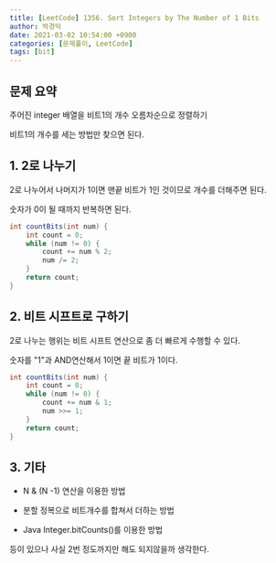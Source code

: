 ```yaml
---
title: [LeetCode] 1356. Sort Integers by The Number of 1 Bits
author: 박경덕
date: 2021-03-02 10:54:00 +0900
categories: [문제풀이, LeetCode]
tags: [bit]
---
```


## 문제 요약

주어진 integer 배열을 비트1의 개수 오름차순으로 정렬하기

비트1의 개수를 세는 방법만 찾으면 된다.

## 1. 2로 나누기

2로 나누어서 나머지가 1이면 맨끝 비트가 1인 것이므로 개수를 더해주면 된다.

숫자가 0이 될 때까지 반복하면 된다.

```java
int countBits(int num) {
    int count = 0;
    while (num != 0) {
        count += num % 2;
        num /= 2;
    }
    return count;
}
```

## 2. 비트 시프트로 구하기

2로 나누는 행위는 비트 시프트 연산으로 좀 더 빠르게 수행할 수 있다.

숫자를 "1"과 AND연산해서 1이면 끝 비트가 1이다.

```java
int countBits(int num) {
    int count = 0;
    while (num != 0) {
        count += num & 1;
        num >>= 1;
    }
    return count;
}
```

## 3. 기타

* N & (N -1) 연산을 이용한 방법

* 분할 정복으로 비트개수를 합쳐서 더하는 방법

* Java Integer.bitCounts()를 이용한 방법

등이 있으나 사실 2번 정도까지만 해도 되지않을까 생각한다.
